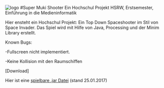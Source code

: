 ![logo](https://i.imgur.com/ciMkPVZ.png)
#Super Muki Shooter
Ein Hochschul Projekt
HSRW, Erstsemester, Einführung in die Medieninformatik

Hier ensteht ein Hochschul Projekt: Ein Top Down Spaceshooter im Stil von Space Invader.
Das Spiel wird mit Hilfe von Java, Processing und der Minim Library erstellt.

Known Bugs:

-Fullscreen nicht implementiert.

-Keine Kollision mit den Raumschiffen

[Download]

Hier ist eine [spielbare .jar Datei](https://drive.google.com/file/d/0BzaF9Jwf_FFpa1RPSHROdFJ0dk0/view?usp=sharing) (stand 25.01.2017)
